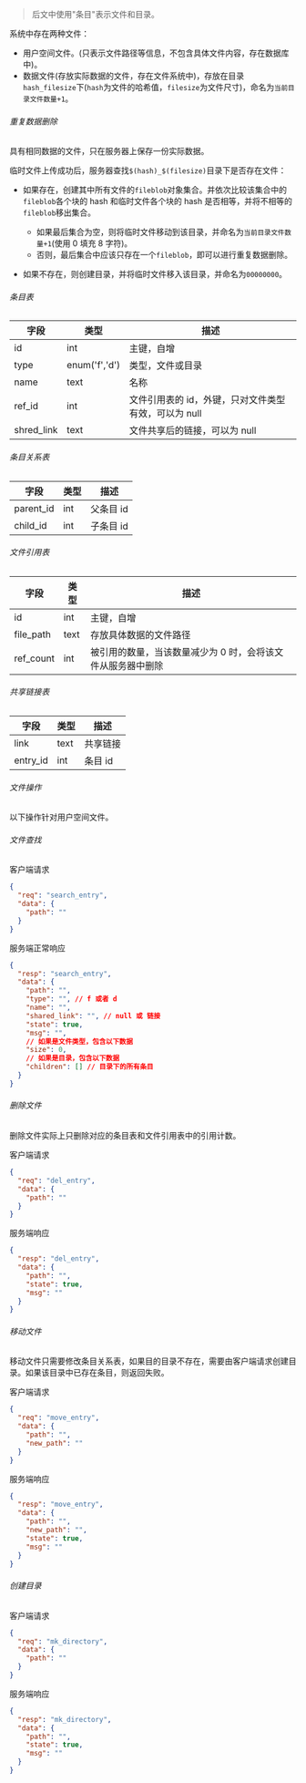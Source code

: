 > 后文中使用"条目"表示文件和目录。

系统中存在两种文件：

- 用户空间文件。(只表示文件路径等信息，不包含具体文件内容，存在数据库中)。
- 数据文件(存放实际数据的文件，存在文件系统中)，存放在目录`hash_filesize`下(`hash`为文件的哈希值，`filesize`为文件尺寸)，命名为`当前目录文件数量+1`。

###### 重复数据删除

具有相同数据的文件，只在服务器上保存一份实际数据。

临时文件上传成功后，服务器查找`$(hash)_$(filesize)`目录下是否存在文件：

- 如果存在，创建其中所有文件的`fileblob`对象集合。并依次比较该集合中的`fileblob`各个块的 hash 和临时文件各个块的 hash 是否相等，并将不相等的`fileblob`移出集合。

  - 如果最后集合为空，则将临时文件移动到该目录，并命名为`当前目录文件数量+1`(使用 0 填充 8 字符)。
  - 否则，最后集合中应该只存在一个`fileblob`，即可以进行重复数据删除。

- 如果不存在，则创建目录，并将临时文件移入该目录，并命名为`00000000`。

###### 条目表

| 字段       | 类型          | 描述                                                 |
| ---------- | ------------- | ---------------------------------------------------- |
| id         | int           | 主键，自增                                           |
| type       | enum('f','d') | 类型，文件或目录                                     |
| name       | text          | 名称                                                 |
| ref_id     | int           | 文件引用表的 id，外键，只对文件类型有效，可以为 null |
| shred_link | text          | 文件共享后的链接，可以为 null                        |

###### 条目关系表

| 字段      | 类型 | 描述      |
| --------- | ---- | --------- |
| parent_id | int  | 父条目 id |
| child_id  | int  | 子条目 id |

###### 文件引用表

| 字段      | 类型 | 描述                                                        |
| --------- | ---- | ----------------------------------------------------------- |
| id        | int  | 主键，自增                                                  |
| file_path | text | 存放具体数据的文件路径                                      |
| ref_count | int  | 被引用的数量，当该数量减少为 0 时，会将该文件从服务器中删除 |

###### 共享链接表

| 字段     | 类型 | 描述     |
| -------- | ---- | -------- |
| link     | text | 共享链接 |
| entry_id | int  | 条目 id  |

###### 文件操作

以下操作针对用户空间文件。

###### 文件查找

客户端请求

```json
{
  "req": "search_entry",
  "data": {
    "path": ""
  }
}
```

服务端正常响应

```json
{
  "resp": "search_entry",
  "data": {
    "path": "",
    "type": "", // f 或者 d
    "name": "",
    "shared_link": "", // null 或 链接
    "state": true,
    "msg": "",
    // 如果是文件类型，包含以下数据
    "size": 0,
    // 如果是目录，包含以下数据
    "children": [] // 目录下的所有条目
  }
}
```

###### 删除文件

删除文件实际上只删除对应的条目表和文件引用表中的引用计数。

客户端请求

```json
{
  "req": "del_entry",
  "data": {
    "path": ""
  }
}
```

服务端响应

```json
{
  "resp": "del_entry",
  "data": {
    "path": "",
    "state": true,
    "msg": ""
  }
}
```

###### 移动文件

移动文件只需要修改条目关系表，如果目的目录不存在，需要由客户端请求创建目录。如果该目录中已存在条目，则返回失败。

客户端请求

```json
{
  "req": "move_entry",
  "data": {
    "path": "",
    "new_path": ""
  }
}
```

服务端响应

```json
{
  "resp": "move_entry",
  "data": {
    "path": "",
    "new_path": "",
    "state": true,
    "msg": ""
  }
}
```

###### 创建目录

客户端请求

```json
{
  "req": "mk_directory",
  "data": {
    "path": ""
  }
}
```

服务端响应

```json
{
  "resp": "mk_directory",
  "data": {
    "path": "",
    "state": true,
    "msg": ""
  }
}
```
